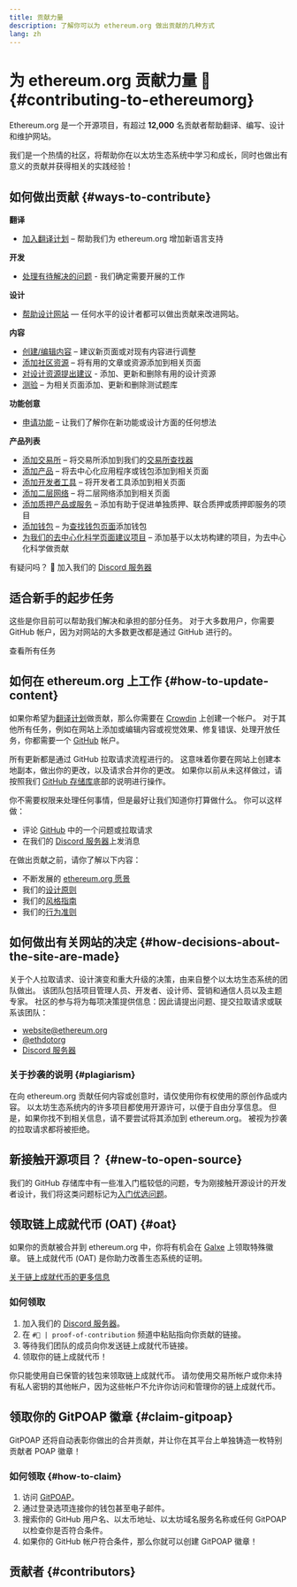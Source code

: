 ```yaml
---
title: 贡献力量
description: 了解你可以为 ethereum.org 做出贡献的几种方式
lang: zh
---
```


# 为 ethereum.org 贡献力量 🦄 {#contributing-to-ethereumorg}

Ethereum.org 是一个开源项目，有超过 **12,000** 名贡献者帮助翻译、编写、设计和维护网站。

我们是一个热情的社区，将帮助你在以太坊生态系统中学习和成长，同时也做出有意义的贡献并获得相关的实践经验！

## 如何做出贡献 {#ways-to-contribute}

**翻译**
- [加入翻译计划](/contributing/translation-program/) – 帮助我们为 ethereum.org 增加新语言支持

**开发**
- [处理有待解决的问题](https://github.com/ethereum/ethereum-org-website/issues) - 我们确定需要开展的工作

**设计**
- [帮助设计网站](/contributing/design/) — 任何水平的设计者都可以做出贡献来改进网站。

**内容**
- [创建/编辑内容](/contributing/#how-to-update-content) – 建议新页面或对现有内容进行调整
- [添加社区资源](/contributing/content-resources/) – 将有用的文章或资源添加到相关页面
- [对设计资源提出建议](/contributing/design/adding-design-resources/) - 添加、更新和删除有用的设计资源
- [测验](/contributing/quizzes/) – 为相关页面添加、更新和删除测试题库

**功能创意**
- [申请功能](https://github.com/ethereum/ethereum-org-website/issues/new?assignees=&labels=Type%3A+Feature&template=feature_request.yaml&title=) – 让我们了解你在新功能或设计方面的任何想法

**产品列表**
- [添加交易所](/contributing/adding-exchanges/) – 将交易所添加到我们的[交易所查找器](/get-eth/#country-picker)
- [添加产品](/contributing/adding-products/) – 将去中心化应用程序或钱包添加到相关页面
- [添加开发者工具](/contributing/adding-developer-tools/) – 将开发者工具添加到相关页面
- [添加二层网络](/contributing/adding-layer-2s/) – 将二层网络添加到相关页面
- [添加质押产品或服务](/contributing/adding-staking-products/) – 添加有助于促进单独质押、联合质押或质押即服务的项目
- [添加钱包](/contributing/adding-wallets/) – 为[查找钱包页面](/wallets/find-wallet/)添加钱包
- [为我们的去中心化科学页面建议项目](/contributing/adding-desci-projects/) – 添加基于以太坊构建的项目，为去中心化科学做贡献

有疑问吗？ 🤔 加入我们的 [Discord 服务器](https://discord.gg/ethereum-org)

## 适合新手的起步任务

这些是你目前可以帮助我们解决和承担的部分任务。 对于大多数用户，你需要 GitHub 帐户，因为对网站的大多数更改都是通过 GitHub 进行的。

<IssuesList issues={gfissues} my={8} />

<ButtonLink href="https://github.com/ethereum/ethereum-org-website/issues">查看所有任务</ButtonLink>

## 如何在 ethereum.org 上工作 {#how-to-update-content}

如果你希望为[翻译计划](/contributing/translation-program/)做贡献，那么你需要在 [Crowdin](https://crowdin.com/project/ethereum-org) 上创建一个帐户。 对于其他所有任务，例如在网站上添加或编辑内容或视觉效果、修复错误、处理开放任务，你都需要一个 [GitHub](https://github.com/) 帐户。

所有更新都是通过 GitHub 拉取请求流程进行的。 这意味着你要在网站上创建本地副本，做出你的更改，以及请求合并你的更改。 如果你以前从未这样做过，请按照我们 [GitHub 存储库](https://github.com/ethereum/ethereum-org-website)底部的说明进行操作。

你不需要权限来处理任何事情，但是最好让我们知道你打算做什么。 你可以这样做：

- 评论 [GitHub](https://github.com/ethereum/ethereum-org-website) 中的一个问题或拉取请求
- 在我们的 [Discord 服务器](https://discord.gg/ethereum-org)上发消息

在做出贡献之前，请你了解以下内容：

- 不断发展的 [ethereum.org 愿景](/about/)
- 我们的[设计原则](/contributing/design-principles/)
- 我们的[风格指南](/contributing/style-guide/)
- 我们的[行为准则](/community/code-of-conduct)

<ContributorsQuizBanner className="mt-16 mb-8" />

## 如何做出有关网站的决定 {#how-decisions-about-the-site-are-made}

关于个人拉取请求、设计演变和重大升级的决策，由来自整个以太坊生态系统的团队做出。 该团队包括项目管理人员、开发者、设计师、营销和通信人员以及主题专家。 社区的参与将为每项决策提供信息：因此请提出问题、提交拉取请求或联系该团队：

- [website@ethereum.org](mailto:website@ethereum.org)
- [@ethdotorg](https://twitter.com/ethdotorg)
- [Discord 服务器](https://discord.gg/ethereum-org)

### 关于抄袭的说明 {#plagiarism}

在向 ethereum.org 贡献任何内容或创意时，请仅使用你有权使用的原创作品或内容。 以太坊生态系统内的许多项目都使用开源许可，以便于自由分享信息。 但是，如果你找不到相关信息，请不要尝试将其添加到 ethereum.org。 被视为抄袭的拉取请求都将被拒绝。

## 新接触开源项目？ {#new-to-open-source}

我们的 GitHub 存储库中有一些准入门槛较低的问题，专为刚接触开源设计的开发者设计，我们将这类问题标记为[入门优选问题](https://github.com/ethereum/ethereum-org-website/issues?q=is%3Aopen+is%3Aissue+label%3A%22good+first+issue%22)。

## 领取链上成就代币 (OAT) {#oat}

如果你的贡献被合并到 ethereum.org 中，你将有机会在 [Galxe](https://app.galxe.com/quest/ethereumorg) 上领取特殊徽章。 链上成就代币 (OAT) 是你助力改善生态系统的证明。

[关于链上成就代币的更多信息](https://help.galxe.com/en/articles/9645630-create-quest-rewards#h_1c5d63ba03)

### 如何领取
1. 加入我们的 [Discord 服务器](https://discord.gg/ethereum-org)。
2. 在 `#🥇 | proof-of-contribution` 频道中粘贴指向你贡献的链接。
3. 等待我们团队的成员向你发送链上成就代币链接。
4. 领取你的链上成就代币！

你只能使用自已保管的钱包来领取链上成就代币。 请勿使用交易所帐户或你未持有私人密钥的其他帐户，因为这些帐户不允许你访问和管理你的链上成就代币。

## 领取你的 GitPOAP 徽章 {#claim-gitpoap}

GitPOAP 还将自动表彰你做出的合并贡献，并让你在其平台上单独铸造一枚特别贡献者 POAP 徽章！


### 如何领取 {#how-to-claim}

1. 访问 [GitPOAP](https://www.gitpoap.io)。
2. 通过登录选项连接你的钱包甚至电子邮件。
3. 搜索你的 GitHub 用户名、以太币地址、以太坊域名服务名称或任何 GitPOAP 以检查你是否符合条件。
4. 如果你的 GitHub 帐户符合条件，那么你就可以创建 GitPOAP 徽章！

## 贡献者 {#contributors}

<Contributors />
